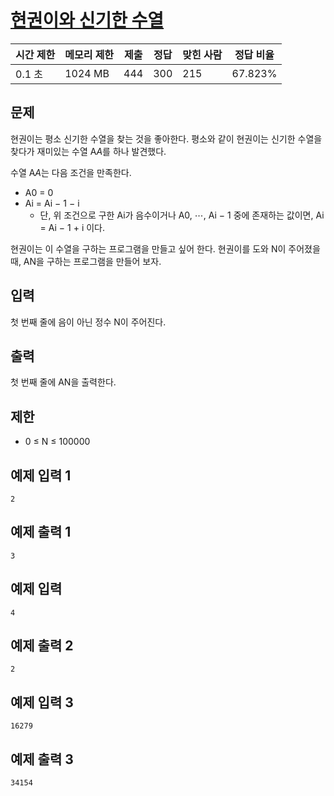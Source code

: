 # [현권이와 신기한 수열](https://www.acmicpc.net/problem/32172)

| 시간 제한 | 메모리 제한 | 제출 | 정답 | 맞힌 사람 | 정답 비율 |
| --- | --- | --- | --- | --- | --- |
| 0.1 초 | 1024 MB | 444 | 300 | 215 | 67.823% |

## 문제

현권이는 평소 신기한 수열을 찾는 것을 좋아한다. 평소와 같이 현권이는 신기한 수열을 찾다가 재미있는 수열 A$A$를 하나 발견했다.

수열 A$A$는 다음 조건을 만족한다.

- A0 = 0
- Ai = Ai − 1 − i
    - 단, 위 조건으로 구한 Ai가 음수이거나 A0, ⋯, Ai − 1 중에 존재하는 값이면, Ai = Ai − 1 + i 이다.

현권이는 이 수열을 구하는 프로그램을 만들고 싶어 한다. 현권이를 도와 N이 주어졌을 때, AN을 구하는 프로그램을 만들어 보자.

## 입력

첫 번째 줄에 음이 아닌 정수 N이 주어진다.

## 출력

첫 번째 줄에 AN을 출력한다.

## 제한

- 0 ≤ N ≤ 100000

## 예제 입력 1

```
2

```

## 예제 출력 1

```
3

```

## 예제 입력

```
4

```

## 예제 출력 2

```
2

```

## 예제 입력 3

```
16279

```

## 예제 출력 3

```
34154
```
